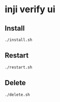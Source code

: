 # inji verify ui

## Install
```
./install.sh
```

## Restart
```
./restart.sh
```

## Delete
```
./delete.sh
```
